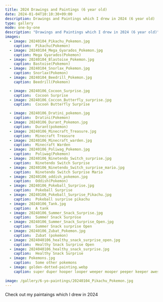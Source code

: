 ```yaml
---
title: 2024 Drawings and Paintings (6 year old)
date: 2024-01-04T10:10:30+09:00
description: Drawings and Paintings which I drew in 2024 (6 year old)
type: gallery
mode: one-by-one
description: "Drawings and Paintings which I drew in 2024 (6 year old)"
images:
  - image: 20240104_Pikachu_Pokemon.jpg
    caption:  Pikachu(Pokemon)
  - image: 20240104_Mega_Gyarados_Pokemon.jpg
    caption: Mega Gyarados(Pokemon)
  - image: 20240104_Blastoise_Pokemon.jpg
    caption: Bastoise(Pokemon)
  - image: 20240104_Snorlax_Pokemon.jpg
    caption: Snorlax(Pokemon)
  - image: 20240104_Beedrill_Pokemon.jpg
    caption: Beedrill(Pokemon)

  - image: 20240106_Cocoon_Surprise.jpg
    caption:  Cocoon Surprise
  - image: 20240106_Coccon_Butterfly_surprise.jpg
    caption:  Cocoon Butterfly Surprise

  - image: 20240106_Dratini_pokemon.jpg
    caption:  Dratini(Pokemon)
  - image: 20240106_Durant_Pokemon.jpg
    caption:  Durant(pokemon)
  - image: 20240106_Minecraft_Treasure.jpg
    caption:  Minecraft Treasure
  - image: 20240106_Minecraft_warden.jpg
    caption:  Minecraft Warden
  - image: 20240106_Poliwag_Pokemon.jpg
    caption:  Poliwag(Pokemon)
  - image: 20240106_Ninetendo_Switch_surprise.jpg
    caption:  Ninetendo Switch Surprise
  - image: 20240106_Ninetendo_Switch_surprise_mario.jpg
    caption:  Ninetendo Switch Surprise Mario
  - image: 20240106_oddish_pokemon.jpg
    caption:  Oddish(Pokemon)
  - image: 20240106_Pokeball_Surprise.jpg
    caption:  Pokeball Surprise
  - image: 20240106_Pokeball_Surprise_Pikachu.jpg
    caption:  Pokeball surprise pikachu
  - image: 20240106_Tank.jpg
    caption:  A tank 
  - image: 20240106_Summer_Snack_Surprise.jpg
    caption:  Summer Snack Surprose 
  - image: 20240106_Summer_Snack_Surprise_Open.jpg
    caption:  Summer Snack surprise Open
  - image: 20240106_Zubat_Pokemon.jpg
    caption:  Zubat (pokemon)
  - image: 2024040106_healthy_snack_surprise_open.jpg
    caption:  Healthy Snack Surprise Open
  - image: 2024040106_healthy_snack_surprise.jpg
    caption:  Healthy Snack Surprise
  - image: Pokemons.jpg
    caption:  Some other pokemons
  - image: golden-dotted-painting.webp
    caption: super duper hooper looper weeper mooper peeper keeper awesome ore painting
    
image: /gallery/6-yo-paintings/20240104_Pikachu_Pokemon.jpg
---
```


Check out my paintaings which I drew in 2024